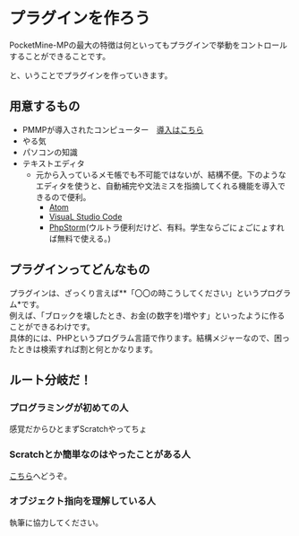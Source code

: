 # プラグインを作ろう
PocketMine-MPの最大の特徴は何といってもプラグインで挙動をコントロールすることができることです。

と、いうことでプラグインを作っていきます。

## 用意するもの
 - PMMPが導入されたコンピューター　[導入はこちら](./setup.md)
 - やる気
 - パソコンの知識
 - テキストエディタ
   - 元から入っているメモ帳でも不可能ではないが、結構不便。下のようなエディタを使うと、自動補完や文法ミスを指摘してくれる機能を導入できるので便利。
     - [Atom](https://atom.io)
     - [VisuaL Studio Code](https://code.visualstudio.com)
     - [PhpStorm](https://www.jetbrains.com/ja-jp/phpstorm)(ウルトラ便利だけど、有料。学生ならごにょごにょすれば無料で使える。)
## プラグインってどんなもの
プラグインは、ざっくり言えば**「〇〇の時こうしてください」というプログラム*です。  
例えば、「ブロックを壊したとき、お金(の数字を)増やす」といったように作ることができるわけです。  
具体的には、PHPというプログラム言語で作ります。結構メジャーなので、困ったときは検索すれば割と何とかなります。

## ルート分岐だ！

### プログラミングが初めての人
感覚だからひとまずScratchやってちょ

### Scratchとか簡単なのはやったことがある人
[こちら](./make-plugin-2.md)へどうぞ。

### オブジェクト指向を理解している人
執筆に協力してください。